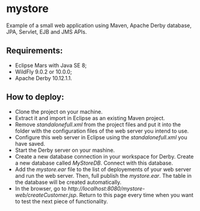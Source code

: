 # mystore
Example of a small web application using Maven, Apache Derby database, JPA, Servlet, EJB and JMS APIs.

## Requirements:
- Eclipse Mars with Java SE 8;
- WildFly 9.0.2 or 10.0.0;
- Apache Derby 10.12.1.1.

## How to deploy:
- Clone the project on your machine.
- Extract it and import in Eclipse as an existing Maven project.
- Remove _standalonefull.xml_ from the project files and put it into the folder with the configuration files of the web server you intend to use.
- Configure this web server in Eclipse using the _standalonefull.xml_ you have saved.
- Start the Derby server on your mashine.
- Create a new database connection in your workspace for Derby. Create a new database called _MyStoreDB_. Connect with this database.
- Add the _mystore.ear_ file to the list of deployements of your web server and run the web server. Then, full publish the _mystore.ear_. The table in the database will be created automatically.
- In the browser, go to _http://localhost:8080/mystore-web/createCustomer.jsp_. Return to this page every time when you want to test the next piece of functionality.
 
